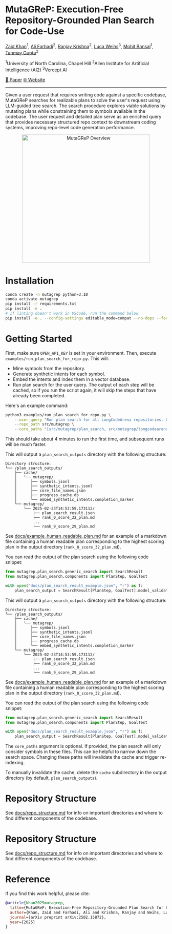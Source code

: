 # MutaGReP: Execution-Free Repository-Grounded Plan Search for Code-Use

[Zaid Khan](https://zaidkhan.me/)<sup>1</sup>, [Ali Farhadi](https://homes.cs.washington.edu/~ali/)<sup>2</sup>, [Ranjay Krishna](https://www.ranjaykrishna.com/index.html)<sup>2</sup>, [Luca Weihs](https://lucaweihs.github.io/)<sup>3</sup>, [Mohit Bansal](https://www.cs.unc.edu/~mbansal/)<sup>1</sup>, [Tanmay Gupta](https://tanmaygupta.info/)<sup>2</sup>

<sup>1</sup>University of North Carolina, Chapel Hill   <sup>2</sup>Allen Institute for Artificial Intelligence (AI2)   <sup>3</sup>Vercept AI

[📄 Paper](https://arxiv.org/abs/2502.15872)  [🌐 Website](https://zaidkhan.me/MutaGReP)

---

Given a user request that requires writing code against a specific codebase, MutaGReP searches for realizable plans to solve the user's request using LLM-guided tree search. The search procedure explores viable solutions by mutating plans while constraining them to symbols available in the codebase. The user request and detailed plan serve as an enriched query that provides necessary structured repo context to downstream coding systems, improving repo-level code generation performance.

<div align="center">
    <img src="docs/static/images/teaser_white_bg.png" alt="MutaGReP Overview" width="400"/>
</div>

# Installation
```bash
conda create -n mutagrep python=3.10
conda activate mutagrep
pip install -r requirements.txt
pip install -e .
# If linting doesn't work in VSCode, run the command below
pip install -e . --config-settings editable_mode=compat --no-deps --force-reinstall
```

# Getting Started
First, make sure `OPEN_API_KEY` is set in your environment.
Then, execute `examples/run_plan_search_for_repo.py`. This will:
- Mine symbols from the repository.
- Generate synthetic intents for each symbol.
- Embed the intents and index them in a vector database.
- Run plan search for the user query.
The output of each step will be cached, so if you run the script again, it will skip the steps that have already been completed.

Here's an example command:

```bash
python3 examples/run_plan_search_for_repo.py \
    --user_query "Run plan search for all LongCodeArena repositories. Use best first search with a priority queue and use any ranker. Use an unconstrained successor function." \
    --repo_path src/mutagrep \
    --core_paths "[src/mutagrep/plan_search, src/mutagrep/longcodearena, src/mutagrep/coderec/v3/symbol_mining.py]"
```
This should take about 4 minutes to run the first time, and subsequent runs will be much faster.

This will output a `plan_search_outputs` directory with the following structure:
```
Directory structure:
└── /plan_search_outputs/
    ├── cache/
    │   └── mutagrep/
    │      ├── symbols.jsonl
    │      ├── synthetic_intents.jsonl
    │      ├── core_file_names.json
    │      ├── progress_cache.db
    │      └── embed_synthetic_intents.completion_marker
    └── mutagrep/
        └── 2025-02-23T14:53:59.173112/
            ├── plan_search_result.json
            ├── rank_0_score_32_plan.md
            ...
            └── rank_9_score_29_plan.md
```

See [docs/example_human_readable_plan.md](docs/example_human_readable_plan.md) for an example of a markdown file containing a human readable plan corresponding to the highest scoring plan in the output directory (`rank_0_score_32_plan.md`).

You can read the output of the plan search using the following code snippet:
```python
from mutagrep.plan_search.generic_search import SearchResult
from mutagrep.plan_search.components import PlanStep, GoalTest

with open("docs/plan_search_result_example.json", "r") as f:
    plan_search_output = SearchResult[PlanStep, GoalTest].model_validate_json(f.read())
```

This will output a `plan_search_outputs` directory with the following structure:
```
Directory structure:
└── /plan_search_outputs/
    ├── cache/
    │   └── mutagrep/
    │      ├── symbols.jsonl
    │      ├── synthetic_intents.jsonl
    │      ├── core_file_names.json
    │      ├── progress_cache.db
    │      └── embed_synthetic_intents.completion_marker
    └── mutagrep/
        └── 2025-02-23T14:53:59.173112/
            ├── plan_search_result.json
            ├── rank_0_score_32_plan.md
            ...
            └── rank_9_score_29_plan.md
```

See [docs/example_human_readable_plan.md](docs/example_human_readable_plan.md) for an example of a markdown file containing a human readable plan corresponding to the highest scoring plan in the output directory (`rank_0_score_32_plan.md`).

You can read the output of the plan search using the following code snippet:
```python
from mutagrep.plan_search.generic_search import SearchResult
from mutagrep.plan_search.components import PlanStep, GoalTest

with open("docs/plan_search_result_example.json", "r") as f:
    plan_search_output = SearchResult[PlanStep, GoalTest].model_validate_json(f.read())
```

The `core_paths` argument is optional. If provided, the plan search will only consider symbols in these files. This can be helpful to narrow down the search space. Changing these paths will invalidate the cache and trigger re-indexing.

To manually invalidate the cache, delete the `cache` subdirectory in the output directory (by default, `plan_search_outputs`).

# Repository Structure
See [docs/repo_structure.md](docs/repo_structure.md) for info on important directories and where to find different components of the codebase.

# Repository Structure
See [docs/repo_structure.md](docs/repo_structure.md) for info on important directories and where to find different components of the codebase.

# Reference

If you find this work helpful, please cite:
```bibtex
@article{khan2025mutagrep,
  title={MutaGReP: Execution-Free Repository-Grounded Plan Search for Code-Use},
  author={Khan, Zaid and Farhadi, Ali and Krishna, Ranjay and Weihs, Luca and Bansal, Mohit and Gupta, Tanmay},
  journal={arXiv preprint arXiv:2502.15872},
  year={2025}
}
```
